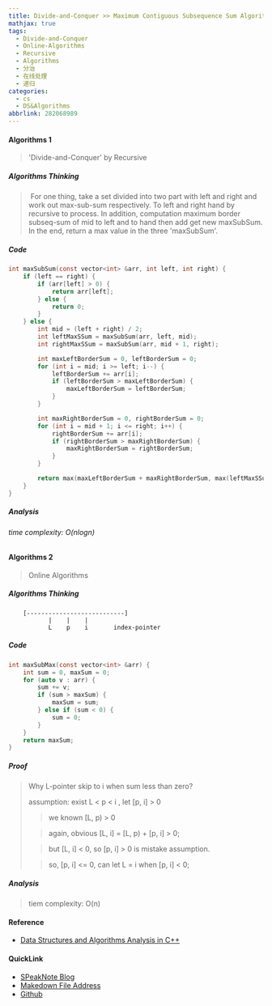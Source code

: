 ```yaml
---
title: Divide-and-Conquer >> Maximum Contiguous Subsequence Sum Algorithms
mathjax: true
tags:
  - Divide-and-Conquer
  - Online-Algorithms
  - Recursive
  - Algorithms
  - 分治
  - 在线处理
  - 递归
categories:
  - cs
  - DS&Algorithms
abbrlink: 282068989
---
```




#### Algorithms 1

> 'Divide-and-Conquer' by Recursive



#####  Algorithms Thinking

> ​	For one thing, take a set divided into two part with left and right and work out max-sub-sum respectively. To left and right hand by recursive to process. In addition, computation maximum border subseq-sum of mid to left and to hand then add get new maxSubSum. In the end, return a max value in the three 'maxSubSum'.

<!-- more -->

##### Code

```c
int maxSubSum(const vector<int> &arr, int left, int right) {
    if (left == right) {
        if (arr[left] > 0) {
            return arr[left];
        } else {
            return 0;
        }
    } else {
        int mid = (left + right) / 2;
        int leftMaxSSum = maxSubSum(arr, left, mid);
        int rightMaxSSum = maxSubSum(arr, mid + 1, right);

        int maxLeftBorderSum = 0, leftBorderSum = 0; 
        for (int i = mid; i >= left; i--) {
            leftBorderSum += arr[i];
            if (leftBorderSum > maxLeftBorderSum) {
                maxLeftBorderSum = leftBorderSum;
            }
        }

        int maxRightBorderSum = 0, rightBorderSum = 0; 
        for (int i = mid + 1; i <= right; i++) {
            rightBorderSum += arr[i];
            if (rightBorderSum > maxRightBorderSum) {
                maxRightBorderSum = rightBorderSum;
            }
        }

        return max(maxLeftBorderSum + maxRightBorderSum, max(leftMaxSSum, rightMaxSSum));
    }
}
```



##### Analysis

###### time complexity: $O(nlogn)$



#### Algorithms 2

> Online Algorithms



#####  Algorithms Thinking

```
	[---------------------------]
           |    |    |
           L    p    i       index-pointer
```

##### Code

```c
int maxSubMax(const vector<int> &arr) {
    int sum = 0, maxSum = 0;
    for (auto v : arr) {
        sum += v;
        if (sum > maxSum) {
            maxSum = sum;
        } else if (sum < 0) {
            sum = 0;
        }
    }
    return maxSum;
}
```



##### Proof

> Why L-pointer skip to i when sum less than zero?
>
> assumption:	exist L < p < i , let [p, i] > 0
>
> > we known [L, p) > 0
>
> > again, obvious [L, i] = [L, p) + [p, i]  > 0;
>
> > but [L, i] < 0, so [p, i] > 0 is mistake assumption.
>
> > so, [p, i] <= 0, can let L = i when [p, i] < 0;



##### Analysis

> tiem complexity: O(n)

#### Reference 

+ [Data Structures and Algorithms Analysis in C++](https://book.douban.com/subject/26910665/)

#### QuickLink

+ [SPeakNote Blog](https://sunrisepeak.github.io/)
+ [Makedown File Address](https://github.com/Sunrisepeak/RC-Note)
+ [Github](https://github.com/Sunrisepeak)
